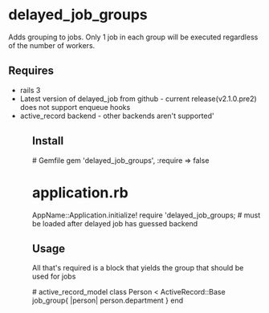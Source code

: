 <h1>delayed_job_groups</h1>
<p>
	Adds grouping to jobs. Only 1 job in each group will be executed regardless of the number of workers.
</p>

<h2>Requires</h2>
<ul>
	<li>rails 3</li>
	<li>Latest version of delayed_job from github - current release(v2.1.0.pre2) does not support enqueue hooks</li>
	<li>active_record backend - other backends aren't supported'</li>
<ul>

<h2>Install</h2>
<p>
	# Gemfile
  gem 'delayed_job_groups', :require => false
  
  # application.rb
  AppName::Application.initialize!
  require 'delayed_job_groups; # must be loaded after delayed job has guessed backend 
</p>

<h2>Usage</h2>
<p>
	All that's required is a block that yields the group that should be used for jobs
</p>
<p>
	# active_record_model
	class Person < ActiveRecord::Base
	  job_group{ |person| person.department }
	end
</p>